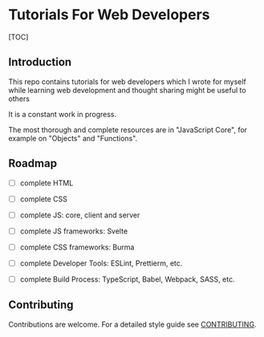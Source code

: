 # Tutorials For Web Developers

[TOC]



## Introduction

This repo contains tutorials for web developers which I wrote for myself while learning web development and thought sharing might be useful to others

It is a constant work in progress.

The most thorough and complete resources are in "JavaScript Core", for example on "Objects" and "Functions".



## Roadmap

- [ ] complete HTML
- [ ] complete CSS
- [ ] complete JS: core, client and server
- [ ] complete JS frameworks: Svelte
- [ ] complete CSS frameworks: Burma
- [ ] complete Developer Tools: ESLint, Prettierm, etc.
- [ ] complete Build Process: TypeScript, Babel, Webpack, SASS, etc.



## Contributing

Contributions are welcome. For a detailed style guide see [CONTRIBUTING](CONTRIBUTING.md).